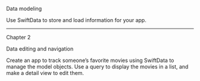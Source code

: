 Data modeling

Use SwiftData to store and load information for your app.

- - - -

Chapter 2

Data editing and navigation

Create an app to track someone’s favorite movies using SwiftData to manage the model objects. Use a query to display the movies in a list, and make a detail view to edit them.
